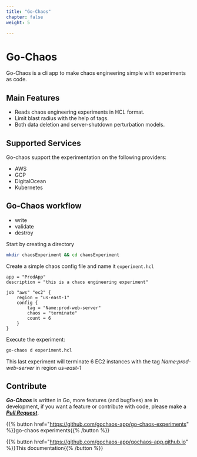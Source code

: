 ```yaml
---
title: "Go-Chaos"
chapter: false
weight: 5

---
```

# Go-Chaos
Go-Chaos is a cli app to make chaos engineering simple with experiments as code. 

## Main Features
* Reads chaos engineering experiments in HCL format. 
* Limit blast radius with the help of tags.
* Both data deletion and server-shutdown perturbation models. 

## Supported Services
Go-chaos support the experimentation on the following providers:
* AWS
* GCP
* DigitalOcean
* Kubernetes

## Go-Chaos workflow

- write
- validate
- destroy

Start by creating a directory
```bash
mkdir chaosExperiment && cd chaosExperiment
```
Create a simple chaos config file and name it `experiment.hcl`

```hcl
app = "ProdApp"
description = "this is a chaos engineering experiment" 

job "aws" "ec2" {
    region = "us-east-1"
    config {
        tag = "Name:prod-web-server"
        chaos = "terminate"
        count = 6
    }
}
```

Execute the experiment:
```bash
go-chaos d experiment.hcl
```

This last experiment will terminate 6 EC2 instances with the tag *Name:prod-web-server* in region *us-east-1*

## Contribute

***Go-Chaos*** is written in Go, more features (and bugfixes) are in development, if you want a feature or contribute with code, please make a ***[Pull Request](https://github.com/gochaos-app/go-chaos)***.


{{% button href="https://github.com/gochaos-app/go-chaos-experiments" %}}go-chaos experiments{{% /button %}}

{{% button href="https://github.com/gochaos-app/gochaos-app.github.io" %}}This documentation{{% /button %}}
